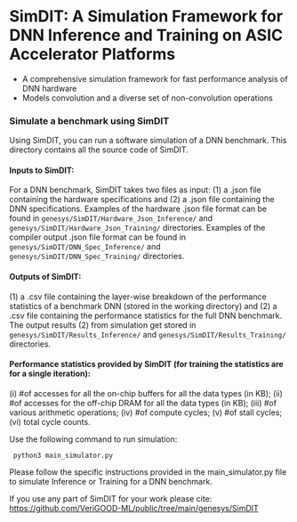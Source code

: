 # SimDIT: A Simulation Framework for DNN Inference and Training on ASIC Accelerator Platforms

* A comprehensive simulation framework for fast performance analysis of DNN hardware
* Models convolution and a diverse set of non-convolution operations

### Simulate a benchmark using SimDIT
Using SimDIT, you can run a software simulation of a DNN benchmark. This directory contains all the source code of SimDIT. 

#### Inputs to SimDIT:
For a DNN benchmark, SimDIT takes two files as input: 
(1) a .json file containing the hardware specifications and
(2) a .json file containing the DNN specifications.
Examples of the hardware .json file format can be found in `genesys/SimDIT/Hardware_Json_Inference/` and `genesys/SimDIT/Hardware_Json_Training/` directories. Examples of the compiler output .json file format can be found in `genesys/SimDIT/DNN_Spec_Inference/` and `genesys/SimDIT/DNN_Spec_Training/` directories.

#### Outputs of SimDIT:
(1) a .csv file containing the layer-wise breakdown of the performance statistics of a benchmark DNN (stored in the working directory) and
(2) a .csv file containing the performance statistics for the full DNN benchmark.
The output results (2) from simulation get stored in `genesys/SimDIT/Results_Inference/` and `genesys/SimDIT/Results_Training/` directories.

#### Performance statistics provided by SimDIT (for training the statistics are for a single iteration):
(i) #of accesses for all the on-chip buffers for all the data types (in KB);
(ii) #of accesses for the off-chip DRAM for all the data types (in KB);
(iii) #of various arithmetic operations;
(iv) #of compute cycles; (v) #of stall cycles; (vi) total cycle counts.

Use the following command to run simulation:
```console
 python3 main_simulator.py
```
Please follow the specific instructions provided in the main_simulator.py file to simulate Inference or Training for a DNN benchmark.

If you use any part of SimDIT for your work please cite: https://github.com/VeriGOOD-ML/public/tree/main/genesys/SimDIT
